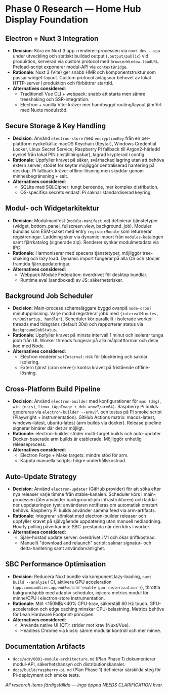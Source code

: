 # Phase 0 Research — Home Hub Display Foundation

## Electron + Nuxt 3 Integration
- **Decision**: Köra en Nuxt 3 app i renderer-processen via `nuxt dev --spa` under utveckling och statiskt buildad output (`.output/public`) vid produktion, serverad via custom protocol med `BrowserWindow.loadURL`. Preload-script exponerar modul-API via `contextBridge`.
- **Rationale**: Nuxt 3 (Vite) ger snabb HMR och komponentstruktur som passar widget-layout. Custom protocol avlägsnar behovet av lokal HTTP-server i produktion och förbättrar starttid.
- **Alternatives considered**:  
  - Traditionell Vue CLI + webpack: snabb att starta men sämre treeshaking och SSR-integration.  
  - Electron + vanilla Vite: kräver mer handbyggd routing/layout jämfört med Nuxts modulstöd.

## Secure Storage & Key Handling
- **Decision**: Använd `electron-store` med `encryptionKey` från en per-plattform nyckelkälla: macOS Keychain (Keytar), Windows Credential Locker, Linux Secret Service; Raspberry Pi fallback till Argon2-härledd nyckel från lokal PIN (inställningsbar), lagrad krypterad i config.
- **Rationale**: Uppfyller kravet på säker, svårhackad lagring utan att behöva extern server; stödet för keytar möjliggör centraliserad hantering på desktop. Pi fallback kräver offline-lösning men skyddar genom minnesbegränsning + salt.
- **Alternatives considered**:  
  - SQLite med SQLCipher: tungt beroende, mer komplex distribution.  
  - OS-specifika secrets endast: Pi saknar standardiserad keyring.

## Modul- och Widgetarkitektur
- **Decision**: Modulmanifest (`module-manifest.md`) definierar tjänstetyper (widget, bottom_panel, fullscreen_view, background_job). Moduler bundlas som ESM-paket med entry `registerModule` som returnerar registreringar. Laddning sker via dynamic import från `modules`-katalogen samt fjärrkatalog (signerade zip). Renderer synkar modulmetadata via IPC.
- **Rationale**: Harmoniserar med specens tjänstetyper, möjliggör tree-shaking och lazy load. Dynamic import fungerar på alla OS och stödjer framtida fjärruppdateringar.
- **Alternatives considered**:  
  - Webpack Module Federation: överdrivet för desktop bundlar.  
  - Runtime eval (sandboxed) av JS: säkerhetsrisker.

## Background Job Scheduler
- **Decision**: Main-process schemaläggare byggd ovanpå `node-cron` i minutupplösning. Varje modul registrerar jobb med `{intervalMinutes, runOnStartup, handler}`. Scheduler kör parallellt i isolerade worker threads med tidsgräns (default 30s) och rapporterar status via `BackgroundJobStatus`.
- **Rationale**: Uppfyller kravet på minsta intervall 1 minut och isolerar tunga jobb från UI. Worker threads fungerar på alla målplattformar och delar kod med Node.
- **Alternatives considered**:  
  - Electron renderer `setInterval`: risk för blockering och saknar isolering.  
  - Extern tjänst (cron server): kontra kravet på fristående offline-lösning.

## Cross-Platform Build Pipeline
- **Decision**: Använd `electron-builder` med konfigurationer för `mac (dmg)`, `win (nsis)`, `linux (AppImage + deb armv7/arm64)`. Raspberry Pi builds genereras via `electron-builder --armv7l` och testas på Pi smoke script (Playwright + instrumentation). GitHub Actions matrix: macos-latest, windows-latest, ubuntu-latest (arm builds via docker). Release pipeline signerar binärer där det är möjligt.
- **Rationale**: electron-builder stöder multi-target builds och auto-updater. Docker-baserade arm builds är etablerade. Möjliggör enhetlig releaseprocess.
- **Alternatives considered**:  
  - Electron Forge + Make targets: mindre stöd för arm.  
  - Kappta manuella scripts: högre underhållskostnad.

## Auto-Update Strategy
- **Decision**: Använd `electron-updater` (GitHub provider) för att söka efter nya releaser varje timme från stable-kanalen. Scheduler körs i main-processen (återanvänder background-job infrastrukturen) och laddar ner uppdateringen tyst; användaren notifieras om automatisk omstart behövs. Raspberry Pi builds använder samma feed via arm-artifacts.
- **Rationale**: Integrerar sömlöst med electron-builder releaser och uppfyller kravet på självgående uppdatering utan manuell nedladdning. Hourly polling påverkar inte SBC-prestanda när den körs i worker.
- **Alternatives considered**:  
  - Själv-hostad update server: överdrivet i V1 och ökar driftkostnad.
  - Manuellt "download and relaunch" script: saknar signatur- och delta-hantering samt användarvänlighet.


## SBC Performance Optimisation
- **Decision**: Reducera Nuxt bundle via komponent lazy-loading, `nuxt build --analyze` i CI, aktivera GPU acceleration (`app.commandLine.appendSwitch('enable-gpu-rasterization')`), throttla bakgrundsjobb med adaptiv scheduler, injicera metrics modul för minne/CPU i electron-store instrumentation.
- **Rationale**: Möt <150MB/<40% CPU-krav, säkerställ 60 Hz touch. GPU-acceleration och edge caching minskar CPU-belastning. Metrics behövs för Lean Hardware Footprint-principen.
- **Alternatives considered**:  
  - Använda native UI (QT): strider mot krav (Nuxt/Vue).  
  - Headless Chrome via kiosk: sämre modulär kontroll och mer minne.

## Documentation Artifacts
- `docs/adr/0001-module-architecture.md` (Plan Phase 1) dokumenterar modul-API, säkerhetshänsyn och distributionskanaler.  
- `docs/build/raspberry-pi.md` (Plan Phase 1) definierar särskilda steg för Pi-deployment och smoke tests. 

*All research items färdigställda — inga öppna NEEDS CLARIFICATION kvar.*
